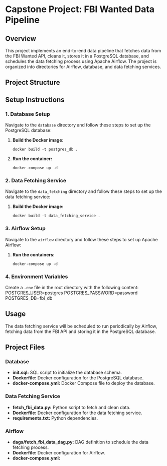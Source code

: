 # Capstone Project: FBI Wanted Data Pipeline

## Overview

This project implements an end-to-end data pipeline that fetches data from the FBI Wanted API, cleans it, stores it in a PostgreSQL database, and schedules the data fetching process using Apache Airflow. The project is organized into directories for Airflow, database, and data fetching services.

## Project Structure


## Setup Instructions

### 1. Database Setup

Navigate to the `database` directory and follow these steps to set up the PostgreSQL database:

1. **Build the Docker image:**
    ```
    docker build -t postgres_db .
    ```
2. **Run the container:**
    ```
    docker-compose up -d
    ```

### 2. Data Fetching Service

Navigate to the `data_fetching` directory and follow these steps to set up the data fetching service:

1. **Build the Docker image:**
    ```
    docker build -t data_fetching_service .
    ```

### 3. Airflow Setup

Navigate to the `airflow` directory and follow these steps to set up Apache Airflow:

1. **Run the containers:**
    ```
    docker-compose up -d
    ```

### 4. Environment Variables

Create a `.env` file in the root directory with the following content:
    POSTGRES_USER=postgres
    POSTGRES_PASSWORD=password
    POSTGRES_DB=fbi_db


## Usage

The data fetching service will be scheduled to run periodically by Airflow, fetching data from the FBI API and storing it in the PostgreSQL database.

## Project Files

### Database

- **init.sql:** SQL script to initialize the database schema.
- **Dockerfile:** Docker configuration for the PostgreSQL database.
- **docker-compose.yml:** Docker Compose file to deploy the database.

### Data Fetching Service

- **fetch_fbi_data.py:** Python script to fetch and clean data.
- **Dockerfile:** Docker configuration for the data fetching service.
- **requirements.txt:** Python dependencies.

### Airflow

- **dags/fetch_fbi_data_dag.py:** DAG definition to schedule the data fetching process.
- **Dockerfile:** Docker configuration for Airflow.
- **docker-compose.yml:**


